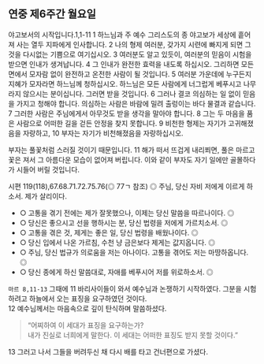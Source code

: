 

## 연중 제6주간 월요일

야고보서의 시작입니다.1,1-11
1 하느님과 주 예수 그리스도의 종 야고보가
세상에 흩어져 사는 열두 지파에게 인사합니다.
2 나의 형제 여러분,
갖가지 시련에 빠지게 되면 그것을 다시없는 기쁨으로 여기십시오.
3 여러분도 알고 있듯이, 여러분의 믿음이 시험을 받으면 인내가 생겨납니다.
4 그 인내가 완전한 효력을 내도록 하십시오.
그리하면 모든 면에서 모자람 없이 완전하고 온전한 사람이 될 것입니다.
5 여러분 가운데에 누구든지 지혜가 모자라면 하느님께 청하십시오.
하느님은 모든 사람에게 너그럽게 베푸시고
나무라지 않으시는 분이십니다.
그러면 받을 것입니다.
6 그러나 결코 의심하는 일 없이 믿음을 가지고 청해야 합니다.
의심하는 사람은 바람에 밀려 출렁이는 바다 물결과 같습니다.
7 그러한 사람은 주님에게서 아무것도 받을 생각을 말아야 합니다.
8 그는 두 마음을 품은 사람으로
어떠한 길을 걷든 안정을 찾지 못합니다.
9 비천한 형제는 자기가 고귀해졌음을 자랑하고,
10 부자는 자기가 비천해졌음을 자랑하십시오.

부자는 풀꽃처럼 스러질 것이기 때문입니다.
11 해가 떠서 뜨겁게 내리쬐면,
풀은 마르고 꽃은 져서 그 아름다운 모습이 없어져 버립니다.
이와 같이 부자도 자기 일에만 골몰하다가 시들어 버릴 것입니다.

시편 119(118),67.68.71.72.75.76(◎ 77ㄱ 참조)
◎ 주님, 당신 자비 저에게 이르게 하소서. 제가 살리이다.
- ○ 고통을 겪기 전에는 제가 잘못했으나, 이제는 당신 말씀을 따르나이다. ◎
- ○ 당신은 좋으시고 선을 행하시는 분, 당신 법령을 저에게 가르치소서. ◎
- ○ 고통을 겪은 것, 제게는 좋은 일, 당신 법령을 배웠나이다. ◎
- ○ 당신 입에서 나온 가르침, 수천 냥 금은보다 제게는 값지옵니다. ◎
- ○ 주님, 당신 법규가 의로움을 저는 아나이다. 고통을 겪어도 저는 마땅하옵니다. ◎
- ○ 당신 종에게 하신 말씀대로, 자애를 베푸시어 저를 위로하소서. ◎


`마르 8,11-13` 그때에 11 바리사이들이 와서 예수님과 논쟁하기 시작하였다.
그분을 시험하려고 하늘에서 오는 표징을 요구하였던 것이다.  
12 예수님께서는 마음속으로 깊이 탄식하며 말씀하셨다.  
> “어찌하여 이 세대가 표징을 요구하는가?  
내가 진실로 너희에게 말한다. 이 세대는 어떠한 표징도 받지 못할 것이다.”   

13 그러고 나서 그들을 버려두신 채 다시 배를 타고 건너편으로 가셨다.